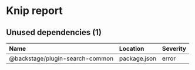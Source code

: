 # Knip report

## Unused dependencies (1)

| Name | Location | Severity |
| :------------------------------ | :----------- | :------- |
| @backstage/plugin-search-common | package.json | error |

